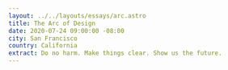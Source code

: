 ```yaml
---
layout: ../../layouts/essays/arc.astro
title: The Arc of Design
date: 2020-07-24 09:00:00 -08:00
city: San Francisco
country: California
extract: Do no harm. Make things clear. Show us the future.
---
```


